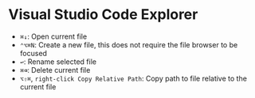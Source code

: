 # Visual Studio Code Explorer

- `⌘↓`: Open current file
- `⌃⌥⌘N`: Create a new file, this does not require the file browser to be focused
- `↩`: Rename selected file
- `⌘⌫`: Delete current file
- `⌥⇧⌘`, `right-click Copy Relative Path`: Copy path to file relative to the current file
